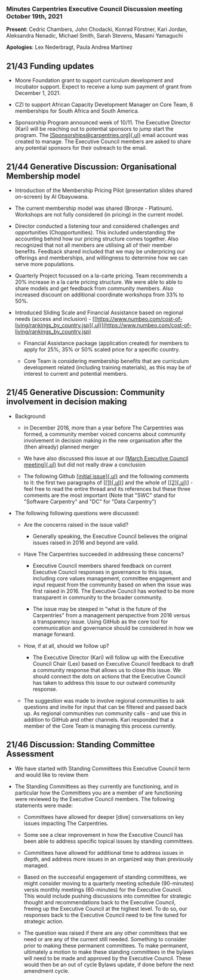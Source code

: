 ### Minutes Carpentries Executive Council Discussion meeting October 19th, 2021

**Present**: Cedric Chambers, John Chodacki, Konrad Förstner, Kari
Jordan, Aleksandra Nenadic, Michael Smith, Sarah Stevens, Masami
Yamaguchi

**Apologies**: Lex Nederbragt, Paula Andrea Martinez

## 21/43 Funding updates

- Moore Foundation grant to support curriculum development and
  incubator support. Expect to receive a lump sum payment of grant
  from December 1, 2021.

- CZI to support African Capacity Development Manager on Core Team, 6
  memberships for South Africa and South America.

- Sponsorship Program announced week of 10/11. The Executive Director
  (Kari) will be reaching out to potential sponsors to jump start the
  program. The
  [[Sponsorships\@carpentries.org]{.ul}](mailto:Sponsorships@carpentries.org)
  email account was created to manage. The Executive Council members
  are asked to share any potential sponsors for their outreach to the
  email.

## 21/44 Generative Discussion: Organisational Membership model

- Introduction of the Membership Pricing Pilot (presentation slides
  shared on-screen) by Al Obayuwana.

- The current membership model was shared (Bronze - Platinum).
  Workshops are not fully considered (in pricing) in the current
  model.

- Director conducted a listening tour and considered challenges and
  opportunities (Chopportunities). This included understanding the
  accounting behind how our pricing structure comes together. Also
  recognized that not all members are utilising all of their member
  benefits. Feedback shared included that we may be underpricing our
  offerings and memberships, and willingness to determine how we can
  serve more populations.

- Quarterly Project focussed on a la-carte pricing. Team recommends a
  20% increase in a la carte pricing structure. We were able to able
  to share models and get feedback from community members. Also
  increased discount on additional coordinate workshops from 33% to
  50%.

- Introduced Sliding Scale and Financial Assistance based on regional
  needs (access and inclusion) -
  [[https://www.numbeo.com/cost-of-living/rankings_by_country.jsp]{.ul}](https://www.numbeo.com/cost-of-living/rankings_by_country.jsp)

  - Financial Assistance package (application created) for members
    to apply for 25%, 35% or 50% scaled price for a specific
    country.

  - Core Team is considering membership benefits that are curriculum
    development related (including training materials), as this
    may be of interest to current and potential members.

## 21/45 Generative Discussion: Community involvement in decision making

- Background:

  - in December 2016, more than a year before The Carpentries was
    formed, a community member voiced concerns about community
    involvement in decision making in the new organisation after
    the (then already) planned merger

  - We have also discussed this issue at our [[March Executive
    Council
    meeting]{.ul}](https://github.com/carpentries/executive-council-info/blob/main/minutes/2021/EC-minutes-2021-03-16.md#2114---generative-modemission-moment-how-and-when-to-involve-the-community-in-ec-decision-making)
    but did not really draw a conclusion

  - The following Github [[initial
    issue]{.ul}](https://github.com/carpentries/conversations/issues/5#issue-195287084)
    and the following comments to it: the first two paragraphs of
    \[[[1]{.ul}](https://github.com/carpentries/conversations/issues/5#issuecomment-267049329)\]
    and the whole of
    \[[[2]{.ul}](https://github.com/carpentries/conversations/issues/5#issuecomment-267134460)\] -
    feel free to read the entire thread and its references but
    these three comments are the most important (Note that "SWC"
    stand for "Software Carpentry" and "DC" for "Data Carpentry")

- The following following questions were discussed:

  - Are the concerns raised in the issue valid?

    - Generally speaking, the Executive Council believes the
        original issues raised in 2016 and beyond are valid.

  - Have The Carpentries succeeded in addressing these concerns?

    - Executive Council members shared feedback on current
        Executive Council responses in governance to this issue,
        including core values management, committee engagement and
        input request from the community based on when the issue
        was first raised in 2016. The Executive Council has worked
        to be more transparent in community to the broader
        community.

    - The issue may be steeped in "what is the future of the
        Carpentries" from a management perspective from 2016
        versus a transparency issue. Using GitHub as the core tool
        for communication and governance should be considered in
        how we manage forward.

  - How, if at all, should we follow up?

    - The Executive Director (Kari) will follow up with the
        Executive Council Chair (Lex) based on Executive Council
        feedback to draft a community response that allows us to
        close this issue. We should connect the dots on actions
        that the Executive Council has taken to address this issue
        to our outward community response.

  - The suggestion was made to involve regional communities to ask
    questions and invite for input that can be filtered and passed
    back up. As regional communities run community calls - and use
    this in addition to GitHub and other channels. Kari responded
    that a member of the Core Team is managing this process
    currently.

## 21/46 Discussion: Standing Committee Assessment

- We have started with Standing Committees this Executive Council term
  and would like to review them

- The Standing Committees as they currently are functioning, and in
  particular how the Committees you are a member of are functioning
  were reviewed by the Executive Council members. The following
  statements were made:

  - Committees have allowed for deeper \[dive\] conversations on key
    issues impacting The Carpentries.

  - Some see a clear improvement in how the Executive Council has
    been able to address specific topical issues by standing
    committees.

  - Committees have allowed for additional time to address issues in
    depth, and address more issues in an organized way than
    previously managed.

  - Based on the successful engagement of standing committees, we
    might consider moving to a quarterly meeting schedule
    (90-minutes) versis monthly meetings (60-minutes) for the
    Executive Council. This would include pushing discussions into
    committee for strategic thought and recommendations back to
    the Executive Council, freeing up the Executive Council at the
    highest level. To do so, our responses back to the Executive
    Council need to be fine tuned for strategic action.

  - The question was raised if there are any other committees that we
    need or are any of the current still needed. Something to consider
    prior to making these permanent committees. To make permanent,
    ultimately a motion to make these standing committees in the
    bylaws will need to be made and approved by the Executive
    Council. These would then be an out of cycle Bylaws update, if
    done before the next amendment cycle.

